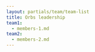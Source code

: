 ```yaml
---
layout: partials/team/team-list
title: Orbs leadership
team1:
  - members-1.md
team2:
  - members-2.md
---
```

